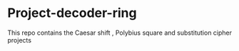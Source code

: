 # Project-decoder-ring
This repo contains the Caesar shift , Polybius square and substitution cipher projects
